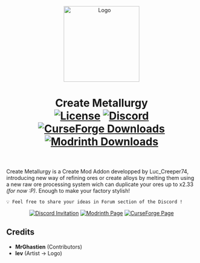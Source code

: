 <p align="center"><img src="https://i.imgur.com/eixa9Tn.png" alt="Logo" width="200"></p>

<h1 align="center">Create Metallurgy<br>
	<a href="https://github.com/Lucreeper74/Create-Metallurgy/blob/mc1.19.2/dev/LICENSE"><img alt="License" src="https://img.shields.io/github/license/Lucreeper74/Create-Metallurgy?style=flat&color=900c3f"></a>
	<a href="https://discord.gg/KGQr5a2qc9"><img alt="Discord" src="https://img.shields.io/discord/996022627430846464?style=flat&logo=Discord&label=Discord&color=5865f2"></a>
	<a href="https://www.curseforge.com/minecraft/mc-mods/create-metallurgy"><img alt="CurseForge Downloads" src="https://img.shields.io/curseforge/dt/1007404?style=flat&logo=curseforge&logoColor=1c1c1c&label=%20&labelColor=f16436&color=242629"></a>
  <a href="https://modrinth.com/mod/create-metallurgy"><img alt="Modrinth Downloads" src="https://img.shields.io/modrinth/dt/Soft45xC?style=flat&logo=modrinth&logoColor=1c1c1c&label=%20&labelColor=5ca424&color=242629"></a>
  <br><br>
</h1>

Create Metallurgy is a Create Mod Addon developped by Luc_Creeper74, introducing new way of refining ores or create alloys by melting them using a new raw ore processing system wich can duplicate your ores up to x2.33 *(for now :P)*. Enough to make your factory stylish!

```
💡 Feel free to share your ideas in Forum section of the Discord !
```

<p align="center">
<a href="https://discord.gg/KGQr5a2qc9"><img src="https://cdn.jsdelivr.net/npm/@intergrav/devins-badges@3.2.0/assets/cozy/social/discord-plural_vector.svg" alt="Discord Invitation"></a>
<a href="https://modrinth.com/mod/create-metallurgy"><img src="https://cdn.jsdelivr.net/npm/@intergrav/devins-badges@3.2.0/assets/cozy/available/modrinth_vector.svg" alt="Modrinth Page"></a>
<a href="www.curseforge.com/minecraft/mc-mods/create-metallurgy"><img src="https://cdn.jsdelivr.net/npm/@intergrav/devins-badges@3.2.0/assets/cozy/available/curseforge_vector.svg" alt="CurseForge Page"></a>
</p>

## Credits
- **MrGhastien** (Contributors)
- **lev** (Artist -> Logo)

